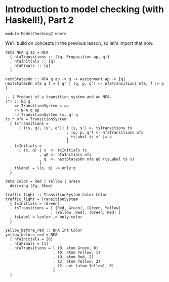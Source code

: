 # Introduction to model checking (with Haskell!), Part 2

``` {.haskell .literate}
module ModelChecking2 where
```

We'll build on concepts in the previous lesson, so let's import that
now.

``` {.haskell .literate}
data NFA q ap = NFA
  { nfaTransitions :: [(q, Proposition ap, q)]
  , nfaInitials :: [q]
  , nfaFinals :: [q]
  }
```

``` {.haskell .literate}
nextStatesOn :: NFA q ap -> q -> Assignment ap -> [q]
nextStatesOn nfa q f = [ q' | (q, p, q') <- nfaTransitions nfa, f |= p ]
```

``` {.haskell .literate}
-- | Product of a transition system and an NFA.
(*) :: Eq q
    => TransitionSystem s ap
    -> NFA q ap
    -> TransitionSystem (s, q) q
ts * nfa = TransitionSystem
  { tsTransitions =
      [ ((s, q), (s', q')) | (s, s') <- tsTransitions ts
                           , (q, p, q') <- nfaTransitions nfa
                           , tsLabel ts s' |= p
                           ]
  , tsInitials =
      [ (s, q) | s  <- tsInitials ts
               , q0 <- nfaInitials nfa
               , q  <- nextStatesOn nfa q0 (tsLabel ts s)
               ]
  , tsLabel = \(s, q) -> only q
  }
```

``` {.haskell .literate}
data Color = Red | Yellow | Green
  deriving (Eq, Show)
```

``` {.haskell .literate}
traffic_light :: TransitionSystem Color Color
traffic_light = TransitionSystem
  { tsInitials = [Green]
  , tsTransitions = [ (Red, Green), (Green, Yellow)
                    , (Yellow, Red), (Green, Red) ]
  , tsLabel = \color -> only color
  }
```

``` {.haskell .literate}
yellow_before_red :: NFA Int Color
yellow_before_red = NFA
  { nfaInitials = [0]
  , nfaFinals = [1]
  , nfaTransitions = [ (0, atom Green, 0)
                     , (0, atom Yellow, 1)
                     , (0, atom Red, 2)
                     , (2, atom Yellow, 2)
                     , (2, not (atom Yellow), 0)
                     ]
  }
```
